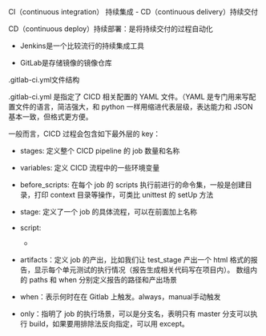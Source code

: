 CI（continuous integration） 持续集成 - CD（continuous delivery）持续交付

CD（continuous deploy）持续部署：是将持续交付的过程自动化



- Jenkins是一个比较流行的持续集成工具

- GitLab是存储镜像的镜像仓库

     







.gitlab-ci.yml文件结构





.gitlab-ci.yml 是指定了 CICD 相关配置的 YAML 文件。（YAML 是专门用来写配置文件的语言，简洁强大，和 python 一样用缩进代表层级，表达能力和 JSON 基本一致，但格式更方便。



一般而言，CICD 过程会包含如下最外层的 key：

- stages: 定义整个 CICD pipeline 的 job 数量和名称

- variables: 定义 CICD 流程中的一些环境变量

- before_scripts: 在每个 job 的 scripts 执行前进行的命令集，一般是创建目录，打印 context 目录等操作，可类比 unittest 的 setUp 方法

- stage: 定义了一个 job 的具体流程，可以在前面加上名称

- script:
     - <build related command here>

- artifacts：定义 job 的产出，比如我们让 test_stage 产出一个 html 格式的报告，显示每个单元测试的执行情况（报告生成相关代码写在项目内）。 数组内的 paths 和 when 分别定义报告的路径和产出场景

- when：表示何时在在 Gitlab 上触发。always，manual手动触发

- only：指明了 job 的执行场景，可以是分支名，表明只有 master 分支可以执行 build，如果要用排除法反向指定，可以用 except。

